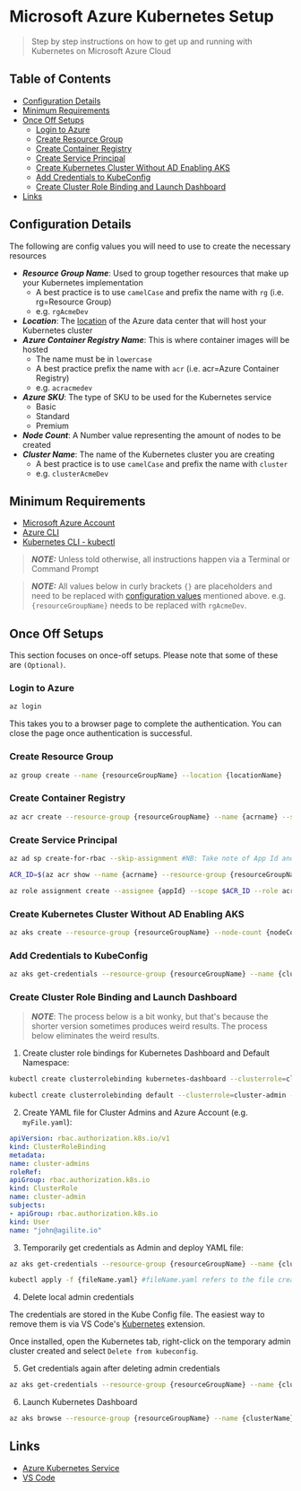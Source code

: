 # Microsoft Azure Kubernetes Setup
> Step by step instructions on how to get up and running with Kubernetes on Microsoft Azure Cloud

## Table of Contents

- [Configuration Details](#configuration-details)
- [Minimum Requirements](#minimum-requirements)
- [Once Off Setups](#once-off-setups)
    - [Login to Azure](#login-to-azure)
    - [Create Resource Group](#create-resource-group)
    - [Create Container Registry](#create-container-registry)
    - [Create Service Principal](#create-service-principal)
    - [Create Kubernetes Cluster Without AD Enabling AKS](#create-kubernetes-cluster-without-ad-enabling-aks)
    - [Add Credentials to KubeConfig](#add-credentials-to-kubeconfig)
    - [Create Cluster Role Binding and Launch Dashboard](#create-cluster-role-binding-and-launch-dashboard)
- [Links](#links)

## Configuration Details

The following are config values you will need to use to create the necessary resources

- ***Resource Group Name***: Used to group together resources that make up your Kubernetes implementation
   - A best practice is to use `camelCase` and prefix the name with `rg` (i.e. rg=Resource Group)
   - e.g. `rgAcmeDev`
- ***Location***: The [location](https://azure.microsoft.com/en-us/global-infrastructure/locations/) of the Azure data center that will host your Kubernetes cluster
- ***Azure Container Registry Name***: This is where container images will be hosted
    - The name must be in `lowercase`
    - A best practice prefix the name with `acr` (i.e. acr=Azure Container Registry)
    - e.g. `acracmedev`
- ***Azure SKU***: The type of SKU to be used for the Kubernetes service
    - Basic
    - Standard
    - Premium
- ***Node Count***: A Number value representing the amount of nodes to be created
- ***Cluster Name***: The name of the Kubernetes cluster you are creating
   - A best practice is to use `camelCase` and prefix the name with `cluster`
   - e.g. `clusterAcmeDev`

## Minimum Requirements

* [Microsoft Azure Account](https://azure.microsoft.com/en-us/free/?WT.mc_id=A261C142F)
* [Azure CLI](https://docs.microsoft.com/en-us/cli/azure/install-azure-cli?view=azure-cli-latest)
* [Kubernetes CLI - kubectl](https://kubernetes.io/docs/tasks/tools/install-kubectl/)

> ***NOTE:*** Unless told otherwise, all instructions happen via a Terminal or Command Prompt

> ***NOTE:*** All values below in curly brackets `{}` are placeholders and need to be replaced with [configuration values](#configuration-details) mentioned above. e.g. `{resourceGroupName}` needs to be replaced with `rgAcmeDev`.

## Once Off Setups

This section focuses on once-off setups. Please note that some of these are `(Optional)`.

### Login to Azure

```bash
az login
```
This takes you to a browser page to complete the authentication. You can close the page once authentication is successful.

### Create Resource Group

```bash
az group create --name {resourceGroupName} --location {locationName}
```

### Create Container Registry

```bash
az acr create --resource-group {resourceGroupName} --name {acrname} --sku {skuType} --location {locationName}
```

### Create Service Principal

```bash
az ad sp create-for-rbac --skip-assignment #NB: Take note of App Id and Secret/Password as they get used in the next few commands

ACR_ID=$(az acr show --name {acrname} --resource-group {resourceGroupName} --query "id" --output tsv)

az role assignment create --assignee {appId} --scope $ACR_ID --role acrpull
```

### Create Kubernetes Cluster Without AD Enabling AKS

```bash
az aks create --resource-group {resourceGroupName} --node-count {nodeCount} --name {clusterName} --location {locationName} --service-principal {appId} --client-secret {secretPassword} --generate-ssh-keys
```

### Add Credentials to KubeConfig

```bash
az aks get-credentials --resource-group {resourceGroupName} --name {clusterName} --overwrite-existing
```

### Create Cluster Role Binding and Launch Dashboard

> ***NOTE***: The process below is a bit wonky, but that's because the shorter version sometimes produces weird results. The process below eliminates the weird results.

1. Create cluster role bindings for Kubernetes Dashboard and Default Namespace:

```bash
kubectl create clusterrolebinding kubernetes-dashboard --clusterrole=cluster-admin --serviceaccount=kube-system:kubernetes-dashboard

kubectl create clusterrolebinding default --clusterrole=cluster-admin --serviceaccount=kube-system:default
```

2. Create YAML file for Cluster Admins and Azure Account (e.g. `myFile.yaml`):

```yaml
apiVersion: rbac.authorization.k8s.io/v1
kind: ClusterRoleBinding
metadata:
name: cluster-admins
roleRef:
apiGroup: rbac.authorization.k8s.io
kind: ClusterRole
name: cluster-admin
subjects:
- apiGroup: rbac.authorization.k8s.io
kind: User
name: "john@agilite.io"
```

3. Temporarily get credentials as Admin and deploy YAML file:

```bash
az aks get-credentials --resource-group {resourceGroupName} --name {clusterName} --admin

kubectl apply -f {fileName.yaml} #fileName.yaml refers to the file created in step 2
```

4. Delete local admin credentials

The credentials are stored in the Kube Config file. The easiest way to remove them is via VS Code's [Kubernetes](https://marketplace.visualstudio.com/items?itemName=ms-kubernetes-tools.vscode-kubernetes-tools) extension.

Once installed, open the Kubernetes tab, right-click on the temporary admin cluster created and select `Delete from kubeconfig`.

5. Get credentials again after deleting admin credentials

```bash
az aks get-credentials --resource-group {resourceGroupName} --name {clusterName}
```

6. Launch Kubernetes Dashboard

```bash
az aks browse --resource-group {resourceGroupName} --name {clusterName}
```

## Links

* [Azure Kubernetes Service](https://docs.microsoft.com/en-us/azure/aks/)
* [VS Code](https://code.visualstudio.com)